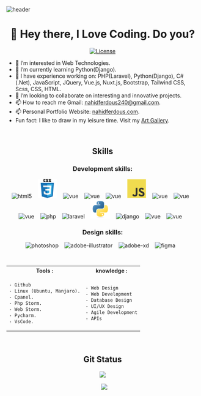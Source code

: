 ![header](https://capsule-render.vercel.app/api?type=waving&color=auto&height=300&section=header&text=Nahid%20Ferdous&fontSize=80&animation=fadeIn&fontAlignY=38&desc=A%20Passionate%20Full-Stack%20Web%20Developer.&descAlignY=51&descAlign=62)
<h1 align="center">
    👋 Hey there, I Love Coding. Do you?
</h1>

<p align="center">
    <a href="https://komarev.com/ghpvc/?username=nahidnfr123&color=ff69b4&style=flat&label=VIEWS">
    <img src="https://komarev.com/ghpvc/?username=nahidnfr123&color=ff69b4&style=flat&label=VIEWS" alt="License">
    </a>
</p>

[comment]: <> (<div style="margin-bottom: 30px; color: dodgerblue;">)

[comment]: <> (    <h3 align="center" style="line-height: 4px !important;">)

[comment]: <> (        I am a Full-Stack Web Developer.)

[comment]: <> (    </h3>)

[comment]: <> (</div>)

[comment]: <> (<hr style="margin-bottom: 30px; background-color: #4a5568">)

- 🌱 I’m interested in Web Technologies.
- 🌱 I’m currently learning Python(Django).
- 🌱 I have experience working on: PHP(Laravel), Python(Django), C#(.Net), JavaScript, JQuery, Vue.js, Nuxt.js, Bootstrap, Tailwind CSS, Scss, CSS, HTML.
- 💞️ I’m looking to collaborate on interesting and innovative projects.
- 📫 How to reach me Gmail: nahidferdous240@gmail.com.
- 📫 Personal Portfolio Website: [nahidferdous.com](https://www.nahidferdous.com "Nahid Ferdous").
- Fun fact: I like to draw in my leisure time. Visit my [Art Gallery](https://nahidferdous.com/art_gallery "Nahid's ART Gallery").

[comment]: <> (![myimg]&#40;https://cdn.worldvectorlogo.com/logos/html5.svg&#41;)

<br>
<h2 align="center">Skills</h2>
<h3 align="center">Development skills:</h3>
<p align="center"> 
    <img src="https://cdn.worldvectorlogo.com/logos/html5.svg" alt="html5" width="50" height="50"/>
    &nbsp;&nbsp;
    <img src="https://raw.githubusercontent.com/devicons/devicon/master/icons/css3/css3-original-wordmark.svg" alt="css3" width="50" height="50"/> 
    &nbsp;&nbsp;
    <img src="https://cdn.worldvectorlogo.com/logos/sass-1.svg" alt="vue" width="50" height="50"/> 
    &nbsp;&nbsp;
    <img src="https://cdn.worldvectorlogo.com/logos/bootstrap-4.svg" alt="vue" width="50" height="50"/> 
    &nbsp;&nbsp;
    <img src="https://cdn.worldvectorlogo.com/logos/tailwind-css-2.svg" alt="vue" width="50" height="50"/> 
    &nbsp;&nbsp;
    <img src="https://raw.githubusercontent.com/devicons/devicon/master/icons/javascript/javascript-original.svg" alt="javascript" width="50" height="50"/> 
    &nbsp;&nbsp;
    <img src="https://cdn.worldvectorlogo.com/logos/jquery-1.svg" alt="vue" width="50" height="50"/> 
    &nbsp;&nbsp;
    <img src="https://cdn.worldvectorlogo.com/logos/vue-js-1.svg" alt="vue" width="50" height="50"/> 
    &nbsp;&nbsp;
    <img src="https://nuxtjs.org/logos/nuxt.svg" alt="vue" width="50" height="50"/> 
    &nbsp;&nbsp;
    <img src="https://cdn.worldvectorlogo.com/logos/php-1.svg" alt="php" width="50" style="max-height: 50px;"/> 
    &nbsp;&nbsp;
    <img src="https://cdn.worldvectorlogo.com/logos/laravel-2.svg" alt="laravel" width="50" height="50"/> 
    &nbsp;&nbsp;
    <img src="https://raw.githubusercontent.com/devicons/devicon/master/icons/python/python-original.svg" alt="python" width="50" height="50"/> 
    &nbsp;&nbsp;
    <img src="https://cdn.worldvectorlogo.com/logos/django.svg" alt="django" width="50" height="50"/> 
    &nbsp;&nbsp;
    <img src="https://cdn.worldvectorlogo.com/logos/mysql-3.svg" alt="vue" width="50" height="50"/> 
    &nbsp;&nbsp;
    <img src="https://cdn.worldvectorlogo.com/logos/postgresql.svg" alt="vue" width="50" height="50"/> 
    &nbsp;&nbsp;
</p>
<h3 align="center">Design skills:</h3>
<p align="center">
    <img src="https://cdn.worldvectorlogo.com/logos/photoshop-cc-4.svg" alt="photoshop" width="50" height="50"/> 
    &nbsp;&nbsp;
    <img src="https://cdn.worldvectorlogo.com/logos/adobe-illustrator-cc.svg" alt="adobe-illustrator" width="50" height="50"/> 
    &nbsp;&nbsp;
    <img src="https://cdn.worldvectorlogo.com/logos/adobe-xd-1.svg" alt="adobe-xd" width="50" height="50"/> 
    &nbsp;&nbsp;
    <img src="https://cdn.worldvectorlogo.com/logos/figma-1.svg" alt="figma" width="50" height="50"/> 
    &nbsp;&nbsp;
</p>

[comment]: <> (|Tools|Knowledge|)

[comment]: <> (|:---|:---|)

[comment]: <> (|Github| Web Design|)

[comment]: <> (|linux| Web Development|)

[comment]: <> (<h3 align="left">Tools:</h3>)

<br>

<table align="center">
  <tr>
    <th>Tools : </th>
    <th>knowledge : </th>
  </tr>
  <tr>
    <td>

    - Github
    - Linux (Ubuntu, Manjaro).
    - Cpanel.
    - Php Storm.
    - Web Storm.
    - Pycharm.
    - VsCode.

</td>
    <td>

    - Web Design
    - Web Development
    - Database Design
    - UI/UX Design
    - Agile Development
    - APIs

</td>
  </tr>
</table>

<br>
<h2 align="center">Git Status</h2>

[comment]: <> ([![Top Langs]&#50;https://github-readme-stats.vercel.app/api/top-langs/?username=nahidnfr123&show_icons=true&theme=radical&#41;]&#50;https://github.com/anuraghazra/github-readme-stats&#41;)

[comment]: <> (![Nahid's GitHub stats]&#50;https://github-readme-stats.vercel.app/api?username=nahidnfr123&show_icons=true&theme=radical&#41;)

<p align="center">
<a href="https://github-readme-stats.vercel.app/api/top-langs/?username=nahidnfr123&show_icons=true&theme=radical">
  <img align="center" src="https://github-readme-stats.vercel.app/api/top-langs/?username=nahidnfr123&&layout=compact&show_icons=true&theme=radical" />
</a>
</p>


<p align="center">&nbsp;
<a href="https://github-readme-stats.vercel.app/api?username=nahidnfr123&show_icons=true&theme=radical">
  <img align="center" src="https://github-readme-stats.vercel.app/api?username=nahidnfr123&show_icons=true&theme=radical" />
</a>
</p>
